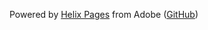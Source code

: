 Powered by [Helix Pages](https://www.hlx.page) from Adobe ([GitHub](https://github.com/adobe/helix-pages))